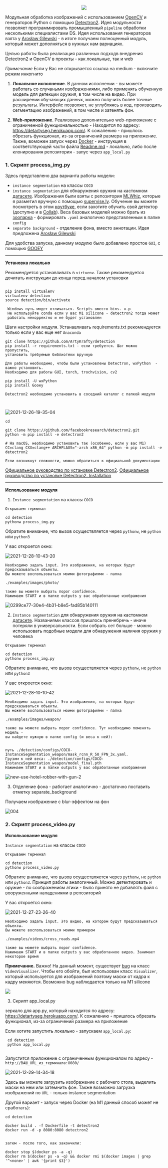 <p align="center"><img src='https://i.ibb.co/rbJmBSV/Computer-Vision-Object-Detection-original.jpg'></p>


Модульная обработка изображений с использованием [OpenCV](https://opencv.org/) и генераторов Python с помощью [Detectron2](https://github.com/facebookresearch/detectron2). Идея модульности позволяет программировать промышленный `pipeline` обработки несколькими специалистами DS. Идея использования генераторов взята у [Arosław Gilewski](https://medium.com/deepvisionguru/modular-image-processing-pipeline-using-opencv-and-python-generators-9edca3ccb696) - в итоге получаем полноценный модуль, который может дополняться в нужных нам вариациях.  

Целью работы была реализация различных подходв внедрения Detectron2 и OpenCV в проекты - как локальные, так и web

*Примечание* Если у Вас не открывается ссылка на medium - включите режим инкогнито

1. **Локальное исполнение**. В данном исполнении - вы можете работать со случаными изображениями, либо применять обученную модель для детекции
оружия, в том числе на видео. При расширении обучающих данных, можно получить более точные результаты.
Интерфейс позволяет, не углубляясь в код, производить сегментацию изображений, в том числе и затенять фон.

2. **Web-приложение**. Реализовно дополнительно web-приложение с ограниченной функциональностью - Находится по адресу: https://detartyseg.herokuapp.com/. К сожалению - пришлось обрезать функционал, из-за ограничений размера на приложение. Также, воможен запуск через [Docker](https://www.docker.com/) - инструкция в соответствующей части файла [Readme.md](#link) - локально, либо после клонирования репозитория - запус через `app_local.py`

<h3> 1. Скрипт process_img.py</h3>

Здесь представлено два варианта работы модели:   

- `instance segmentation` на классы `COCO`
- `instance segmentation` для обнаружения оружия на кастомном [датасете](https://github.com/ArtyKrafty/detection/blob/main/configs/COCO-InstanceSegmentation_weapon/weapon_data.tar). Изображения были взяты с репозитория [MLWhiz](https://github.com/MLWhiz/object_detection), которые я разметил вручную с помощью [supervise.ly](https://supervise.ly/). Обучение вы можете посмотреть в этом [ноутбуке](https://nbviewer.org/github/ArtyKrafty/detection/blob/main/configs/COCO-InstanceSegmentation_weapon/weapon_detection_ipynb__.ipynb), если захотите обучить свой детектор (доступно и в [Collab](https://colab.research.google.com/drive/1TOSFHYrQrxToQ4v5azP8xzpuLcgEKrQ3?usp=sharing)). Веса базовых моделей можно брать из [зоопарка](https://github.com/facebookresearch/detectron2/blob/main/detectron2/model_zoo/model_zoo.py) - формировать `.yaml` аналогично представленным в папке `config`
- `separate background` - отделение фона, вместо аннотации. Идея предложена [Arosław Gilewski](https://medium.com/deepvisionguru/how-to-embed-detectron2-in-your-computer-vision-project-817f29149461)


Для удобства запуска, данному модулю было добавлено простое `GUI`, с помощью [GOOEY](https://github.com/chriskiehl/Gooey)

---
**Установка локально**  

Рекомендуется устанавливать в `virtuenv`.
Также рекомендуется дочитать инструкции до конца перед началом установки

```

pip install virtualenv
virtualenv detection
source detection/bin/activate

 Windows путь модет отличаться. Scripts вместо bins. н-р
 Не используйте conda если у вас M1 silicone - detectron2 тогда может 
 работать некорректно и не будет установлен

```
Шаги настройки модуля. Устанавливать requirements.txt рекомендуется только если у вас еще нет `Anaconda`

```
git clone https://github.com/ArtyKrafty/detection
pip install -r requirements.txt - если требуется. Шаг можно пропустить,  
установить требуемые библиотеки вручную

Для работы необходимо, чтобы были установлены Detectron, wxPython  - важно установить. 
Необходимо для работы GUI, torch, trochvision, cv2

pip install -U wxPython
pip install Gooey 

Detectron2 необходимо установить в соседний каталог с папкой модуля



```

<img src="https://i.ibb.co/R25y4Lx/2021-12-26-19-35-04.png" alt="2021-12-26-19-35-04" border="0">

```
cd

git clone https://github.com/facebookresearch/detectron2.git
python -m pip install -e detectron2

# На macOS, необходимо установить так (особенно, если у вас M1)
CC=clang CXX=clang++ ARCHFLAGS="-arch x86_64" python -m pip install -e detectron2

Если возникнут сложности, можно обратиться к официальной документации

```
[Официальное руководство по установке Detectron2](https://github.com/facebookresearch/detectron2/blob/3def12bdeaacd35c6f7b3b6c0097b7bc31f31ba4/INSTALL.md). 
[Официальное руководство по установке Detectron2. Installation](https://detectron2.readthedocs.io/en/latest/tutorials/install.html)


___

**Использование модуля**


1. `Instance segmentation` на классы `COCO`

```
Открываем терминал

cd detection
pythonw process_img.py

```

Обратите внимание, что вызов осуществляется через `pythonw`, не `python` или `python3`

У вас откроется окно:

<img src="https://i.ibb.co/ZJSL1yL/2021-12-28-10-43-20.png" alt="2021-12-28-10-43-20" border="0">


```
Необходимо задать input. Это изображения, на которых будут предсказываться объекты. 
Вы можете воспользоваться моими фотографиями - папка

./examples/images/photo/

также вы можете выбрать порог confidence. 
Нажимаем START и в папке outputs у вас обработанные изображения

```
<img src="https://i.ibb.co/pz0Twxx/0299ce77-30e4-4b31-b8e5-fad85b140111.jpg" alt="0299ce77-30e4-4b31-b8e5-fad85b140111" border="0">


2. `Instance segmentation` для обнаружения оружия на кастомном [датасете](https://github.com/ArtyKrafty/detection/blob/main/configs/COCO-InstanceSegmentation_weapon/weapon_data.tar). Названиями классов пришлось пренебречь - иначе потеряли в универсальности. Если собрать сет больше - можно использовать подобные модели для обнаружения
наличия оружия у человека

```
Открываем терминал

cd detection
pythonw process_img.py

```

Обратите внимание, что вызов осуществляется через `pythonw`, не `python` или `python3`

У вас откроется окно:

<img src="https://i.ibb.co/1TmBmfX/2021-12-28-10-10-42.png" alt="2021-12-28-10-10-42" border="0">


```
Необходимо задать input. Это изображения, на которых будут предсказываться объекты. 
Вы можете воспользоваться моими фотографиями - папка

./examples/images/weapon/

также вы можете выбрать порог confidence. Тут необходимо поменять модель - 
вы найдете нужную в папке config (и веса к ней):   


путь ./detection/configs/COCO-InstanceSegmentation_weapon/mask_rcnn_R_50_FPN_3x.yaml. 
Грузим к ней веса: ./detection/configs/COCO-InstanceSegmentation_weapon/model_final.pth
Нажимаем START и в папке outputs у вас обработанные изображения
```
<img src="https://i.ibb.co/8M9Bt3T/new-use-hotel-robber-with-gun-2.jpg" alt="new-use-hotel-robber-with-gun-2" border="0">

3. Отделение фона - работает аналогично - достаточно поставить отметку separate_background

Получаем изображение с blur-эффектом на фон

<img src="https://i.ibb.co/Q9m5nHh/004.jpg" alt="004" border="0">


<h3> 2. Скрипт process_video.py</h3>

**Использование модуля**


`Instance segmentation` на классы `COCO`

```
Открываем терминал

cd detection
pythonw process_video.py

```

Обратите внимание, что вызов осуществляется через `pythonw`, не `python` или `python3`. Принцип работы аналогичный. Можно детектировать и оружие - 
по соображениям этики - было принято не добавлять файл с вооруженными нападениями в репозиторий

У вас откроется окно:

<img src="https://i.ibb.co/KKBhVRy/2021-12-27-23-26-40.png" alt="2021-12-27-23-26-40" border="0">

```
Необходимо задать input. Это видео, на котором будут предсказываться объекты. 
Вы можете воспользоваться моими примером

./examples/videos/cross_roads.mp4

также вы можете выбрать порог confidence. 
Нажимаем START и в папке outputs у вас обработанное видео. Занимает некоторое время

```
**Примечание.** Важно! На данный момент, существует [bug](https://github.com/facebookresearch/detectron2/issues/3780) на класс
`VideoVisualizer`. Чтобы его обойти, был использован класс `Visualizer`, который используется для изображений
поэтому маски от кадра к кадру меняются. Возможно bug наблюдается только на M1 silicone

![](sample.gif)

3. Скрипт app_local.py

<a id='link'></a>

зеркало для app.py, который находится по адресу: https://detartyseg.herokuapp.com/. 
К сожалению - пришлось обрезать функционал, из-за ограничений размера на приложение

Если хотите запустить локально  - запускаем `app_local.py`:


```
 cd detection
 python app_local.py
 
```
Запустится приложение с ограниченным функционалом по адресу - `http://ВАШ_URL_из_терминала:8080/`


<img src="https://i.ibb.co/nzYcSwQ/2021-12-29-14-34-18.png" alt="2021-12-29-14-34-18" border="0">

Здесь вы можете загрузить изображение с рабочего стола, выделить маски на нем или затемнить фон. Также возможно загрузка изображений по `URL` - только instance segmentation

Другой вариант - запуск через Docker (на М1 данный способ может не сработать):

```
cd detection

docker build . -f Dockerfile -t detectron2
docker run -d -p 8080:8080 detectron2


затем - после того, как закончили:

docker stop $(docker ps -a -q) 
docker rm $(docker ps -a -q) && docker rmi $(docker images | grep '^<none>' | awk '{print $3}')

```
